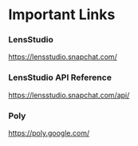 # Important Links

### LensStudio
https://lensstudio.snapchat.com/

### LensStudio API Reference
https://lensstudio.snapchat.com/api/

### Poly
https://poly.google.com/